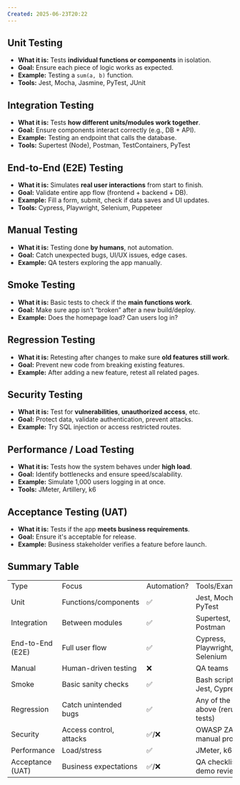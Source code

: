 ```yaml
---
Created: 2025-06-23T20:22
---
```

## **Unit Testing**

- **What it is:** Tests **individual functions or components** in isolation.
- **Goal:** Ensure each piece of logic works as expected.
- **Example:** Testing a `sum(a, b)` function.
- **Tools:** Jest, Mocha, Jasmine, PyTest, JUnit

  

## **Integration Testing**

- **What it is:** Tests **how different units/modules work together**.
- **Goal:** Ensure components interact correctly (e.g., DB + API).
- **Example:** Testing an endpoint that calls the database.
- **Tools:** Supertest (Node), Postman, TestContainers, PyTest

  

## **End-to-End (E2E) Testing**

- **What it is:** Simulates **real user interactions** from start to finish.
- **Goal:** Validate entire app flow (frontend + backend + DB).
- **Example:** Fill a form, submit, check if data saves and UI updates.
- **Tools:** Cypress, Playwright, Selenium, Puppeteer

  

## **Manual Testing**

- **What it is:** Testing done **by humans**, not automation.
- **Goal:** Catch unexpected bugs, UI/UX issues, edge cases.
- **Example:** QA testers exploring the app manually.

  

## **Smoke Testing**

- **What it is:** Basic tests to check if the **main functions work**.
- **Goal:** Make sure app isn’t “broken” after a new build/deploy.
- **Example:** Does the homepage load? Can users log in?

  

## **Regression Testing**

- **What it is:** Retesting after changes to make sure **old features still work**.
- **Goal:** Prevent new code from breaking existing features.
- **Example:** After adding a new feature, retest all related pages.

  

## **Security Testing**

- **What it is:** Test for **vulnerabilities**, **unauthorized access**, etc.
- **Goal:** Protect data, validate authentication, prevent attacks.
- **Example:** Try SQL injection or access restricted routes.

  

## **Performance / Load Testing**

- **What it is:** Tests how the system behaves under **high load**.
- **Goal:** Identify bottlenecks and ensure speed/scalability.
- **Example:** Simulate 1,000 users logging in at once.
- **Tools:** JMeter, Artillery, k6

  

## **Acceptance Testing (UAT)**

- **What it is:** Tests if the app **meets business requirements**.
- **Goal:** Ensure it's acceptable for release.
- **Example:** Business stakeholder verifies a feature before launch.

  

## Summary Table

|   |   |   |   |
|---|---|---|---|
|Type|Focus|Automation?|Tools/Examples|
|Unit|Functions/components|✅|Jest, Mocha, PyTest|
|Integration|Between modules|✅|Supertest, Postman|
|End-to-End (E2E)|Full user flow|✅|Cypress, Playwright, Selenium|
|Manual|Human-driven testing|❌|QA teams|
|Smoke|Basic sanity checks|✅|Bash scripts, Jest, Cypress|
|Regression|Catch unintended bugs|✅|Any of the above (rerun tests)|
|Security|Access control, attacks|✅/❌|OWASP ZAP, manual probing|
|Performance|Load/stress|✅|JMeter, k6|
|Acceptance (UAT)|Business expectations|✅/❌|QA checklists, demo reviews|